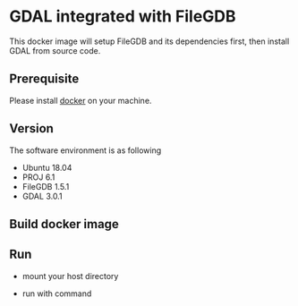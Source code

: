 # GDAL integrated with FileGDB

This docker image will setup FileGDB and its dependencies first, then install GDAL from source code.

## Prerequisite

Please install [docker](https://docs.docker.com/install/) on your machine. 

## Version

The software environment is as following

* Ubuntu 18.04
* PROJ 6.1
* FileGDB 1.5.1
* GDAL 3.0.1

## Build docker image

## Run

* mount your host directory

* run with command 
